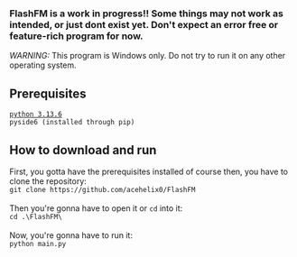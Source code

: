 ﻿### FlashFM is a work in progress!! Some things may not work as intended, or just dont exist yet. Don't expect an error free or feature-rich program for now.


_WARNING:_ This program is Windows only. Do not try to run it on any other operating system.

## Prerequisites
[`python 3.13.6`](https://www.python.org/ftp/python/3.13.6/python-3.13.6-amd64.exe)<br>
`pyside6 (installed through pip)`<br>

## How to download and run
First, you gotta have the prerequisites installed of course then, you have to clone the repository:<br>
`git clone https://github.com/acehelix0/FlashFM`<br><br>
Then you're gonna have to open it or `cd` into it:<br>
`cd .\FlashFM\`<br><br>
Now, you're gonna have to run it:<br>
`python main.py`


